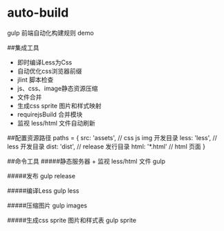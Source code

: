 # auto-build

gulp 前端自动化构建规则 demo


##集成工具
* 即时编译Less为Css
* 自动优化css浏览器前缀
* jlint 脚本检查
* js、css、image静态资源压缩
* 文件合并
* 生成css sprite 图片和样式映射
* requirejsBuild 合并模块
* 监视 less/html 文件自动刷新


##配置资源路径
    paths = {
        src: 'assets',          // css js img 开发目录
        less: 'less',           // less 开发目录
        dist: 'dist',           // release 发行目录
        html: '*.html'          // html 页面
    }
    
##命令工具
#####静态服务器 + 监视 less/html 文件
    gulp
    
#####发布
    gulp release
    
#####编译Less
    gulp less
    
#####压缩图片
    gulp images

#####生成css sprite 图片和样式表
    gulp sprite
